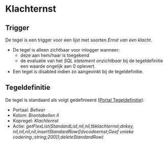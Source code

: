 # Klachternst

## Trigger

De tegel is een trigger voor een lijst met soorten *Ernst van een klacht*.

- De tegel is alleen zichtbaar voor inlogger wanneer:
  - deze aan hem/haar is toegekend
  - de evaluatie van het *SQL statement onzichtbaar* bij de tegeldefinitie een waarde ongelijk aan 0 oplevert.
- Een tegel is disabled indien zo aangevinkt bij de tegeldefinitie.

## Tegeldefinitie

De tegel is standaard als volgt gedefinieerd ([Portal Tegeldefinitie](/instellen_inrichten/portaldefinitie/portal_tegel.md)):

- Portaal: *Beheer*
- Kolom: *Brontabellen II*
- Kopregel: *Klachternst*
- Actie: *getFlexList(StandardList,nil,nil,tbklachternst;dnkey, nil,nil,nil,nil,insertStandardRow([dvcodeernst;Geef unieke codering.;string;200]);deleteStandardRow)*
